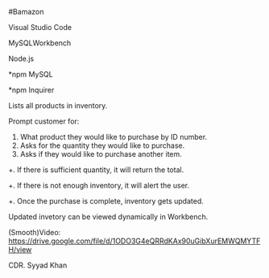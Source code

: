 #Bamazon

Visual Studio Code


MySQLWorkbench

Node.js

*npm MySQL

*npm Inquirer


Lists all products in inventory.

Prompt customer for: 
1. What product they would like to purchase by ID number.
2. Asks for the quantity they would like to purchase.
3. Asks if they would like to purchase another item.

+. If there is sufficient quantity, it will return the total.

+. If there is not enough inventory, it will alert the user.

+. Once the purchase is complete, inventory gets updated.

Updated invetory can be viewed dynamically in Workbench. 

(Smooth)Video: 
https://drive.google.com/file/d/1ODO3G4eQRRdKAx90uGibXurEMWQMYTFH/view

CDR. Syyad Khan